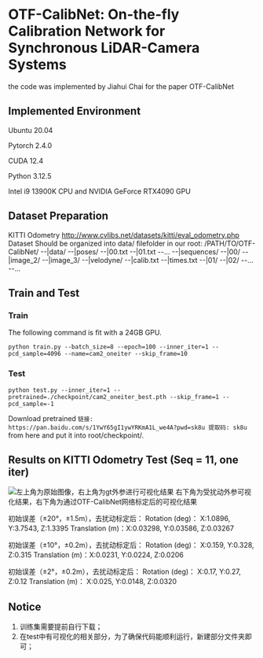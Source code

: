 
# OTF-CalibNet: On-the-fly Calibration Network for Synchronous LiDAR-Camera Systems

the code was implemented by Jiahui Chai for the paper OTF-CalibNet
## Implemented Environment

Ubuntu 20.04

Pytorch 2.4.0

CUDA 12.4

Python 3.12.5

Intel i9 13900K CPU and NVIDIA GeForce RTX4090 GPU

## Dataset Preparation

KITTI Odometry 
http://www.cvlibs.net/datasets/kitti/eval_odometry.php
Dataset Should be organized into data/ filefolder in our root:
/PATH/TO/OTF-CalibNet/
  --|data/
      --|poses/
          --|00.txt
          --|01.txt
          --...
      --|sequences/
          --|00/
              --|image_2/
              --|image_3/
              --|velodyne/
              --|calib.txt
              --|times.txt
          --|01/
          --|02/
          --...
  --...
## Train and Test
### Train

The following command is fit with a 24GB GPU.

```
python train.py --batch_size=8 --epoch=100 --inner_iter=1 --pcd_sample=4096 --name=cam2_oneiter --skip_frame=10
```
### Test

```
python test.py --inner_iter=1 --pretrained=./checkpoint/cam2_oneiter_best.pth --skip_frame=1 --pcd_sample=-1
```
Download pretrained `链接: https://pan.baidu.com/s/1YwY65gI1ywYRKmA1L_we4A?pwd=sk8u 提取码: sk8u` from here and put it into root/checkpoint/.
## Results on KITTI Odometry Test (Seq = 11, one iter)
![](https://i-blog.csdnimg.cn/direct/bdbcb721534d426db180df9b14553c76.jpeg#pic_center)左上角为原始图像，右上角为gt外参进行可视化结果
右下角为受扰动外参可视化结果，右下角为通过OTF-CalibNet网络标定后的可视化结果

初始误差（±20°，±1.5m），去扰动标定后：
Rotation (deg)： X:1.0896,		Y:3.7543,		Z:1.3395
Translation (m)：X:0.03298,	Y:0.03586,		Z:0.03267

初始误差（±10°，±0.2m），去扰动标定后：
Rotation (deg)： X:0.159,		Y:0.328,		Z:0.315
Translation (m)：X:0.0231,	Y:0.0224,		Z:0.0206

初始误差（±2°，±0.2m），去扰动标定后：
Rotation (deg)： X:0.17,		Y:0.27,		Z:0.12
Translation (m)： X:0.025,	Y:0.0148,		Z:0.0320

## Notice

 1. 训练集需要提前自行下载； 
 2. 在test中有可视化的相关部分，为了确保代码能顺利运行，新建部分文件夹即可；

